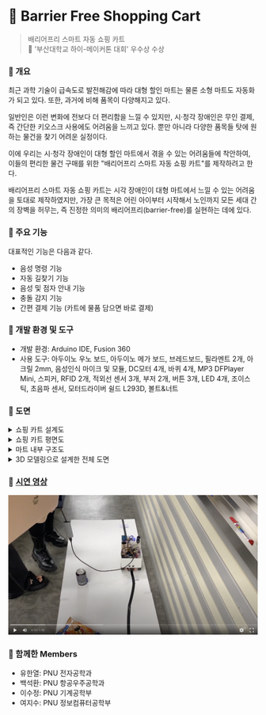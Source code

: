 # 🛒 Barrier Free Shopping Cart
> 배리어프리 스마트 자동 쇼핑 카트 <br>
> 🏅 '부산대학교 하이-메이커톤 대회' 우수상 수상 

### 📌 개요
최근 과학 기술이 급속도로 발전해감에 따라 대형 할인 마트는 물론 소형 마트도 자동화가 되고 있다. 또한, 과거에 비해 품목이 다양해지고 있다.

일반인은 이런 변화에 전보다 더 편리함을 느낄 수 있지만, 시·청각 장애인은 무인 결제, 즉 간단한 키오스크 사용에도 어려움을 느끼고 있다. 뿐만 아니라 다양한 품목들 탓에 원하는 물건을 찾기 어려운 실정이다.

이에 우리는 시·청각 장애인이 대형 할인 마트에서 겪을 수 있는 어려움들에 착안하여, 이들의 편리한 물건 구매를 위한 "배리어프리 스마트 자동 쇼핑 카트"를 제작하려고 한다.

배리어프리 스마트 자동 쇼핑 카트는 시각 장애인이 대형 마트에서 느낄 수 있는 어려움을 토대로 제작하였지만, 가장 큰 목적은 어린 아이부터 시작해서 노인까지 모든 세대 간의 장벽을 허무는, 즉 진정한 의미의 배리어프리(barrier-free)를 실현하는 데에 있다.

### 📌 주요 기능
대표적인 기능은 다음과 같다.

- 음성 명령 기능
- 자동 길찾기 기능
- 음성 및 점자 안내 기능
- 충돌 감지 기능
- 간편 결제 기능 (카트에 물품 담으면 바로 결제)

### 📌 개발 환경 및 도구
* 개발 환경: Arduino IDE, Fusion 360
* 사용 도구: 아두이노 우노 보드, 아두이노 메가 보드, 브레드보드, 필라멘트 2개, 아크릴 2mm, 음성인식 마이크 및 모듈, DC모터 4개, 바퀴 4개, MP3 DFPlayer Mini, 스피커, RFID 2개, 적외선 센서 3개, 부저 2개, 버튼 3개, LED 4개, 조이스틱, 초음파 센서, 모터드라이버 쉴드 L293D, 볼트&너트


### 📌 도면

<details>
<summary>쇼핑 카트 설계도</summary>
<img width="800" alt="스크린샷 2023-07-29 오전 12 05 13" src="https://github.com/YeoJiSu/barrier-free-shopping-cart/assets/76769044/fc163cca-7ea1-42c0-8f9e-974f5c768b48"><br>(by 석환)
</details>
  
<details>
<summary>쇼핑 카트 평면도</summary>
<img width="800" alt="스크린샷 2023-07-29 오전 12 04 15" src="https://github.com/YeoJiSu/barrier-free-shopping-cart/assets/76769044/306f1d71-ec22-413b-83e7-648f673314a4"> <br>(by 지수)
</details>

<details>
<summary>마트 내부 구조도</summary>
<img width="800" alt="스크린샷 2023-07-29 오전 12 13 18" src="https://github.com/YeoJiSu/barrier-free-shopping-cart/assets/76769044/4ef81217-a6d5-47d3-8266-bdef49cf5575"> <br>(by 지수)
</details> 

<details>
<summary>3D 모델링으로 설계한 전체 도면</summary>
<img width="400" alt="스크린샷 2023-07-29 오전 12 08 26" src="https://github.com/YeoJiSu/barrier-free-shopping-cart/assets/76769044/e58bb35a-eccb-47bf-95e1-2a50016a17f6">
<img width="400" alt="스크린샷 2023-07-29 오전 12 08 26" src="https://github.com/YeoJiSu/barrier-free-shopping-cart/assets/76769044/4eb7c2dd-8b6d-4b9c-a467-2e138a2aac45">
<img width="400" alt="스크린샷 2023-07-29 오전 12 08 26" src="https://github.com/YeoJiSu/barrier-free-shopping-cart/assets/76769044/60fdb06b-02ab-49e2-a696-53a483c9b596">
<img width="400" alt="스크린샷 2023-07-29 오전 12 08 26" src="https://github.com/YeoJiSu/barrier-free-shopping-cart/assets/76769044/45be16cb-ff23-4fde-9445-b4b98be844c6"> <br>(by 석환)
</details> 

### 📌 [시연 영상](https://photos.app.goo.gl/9aY2Vg7uSZfWGJto8) 
<!--[![텍스트](http://cfile24.uf.tistory.com/image/2444873B57E257821FA2AE)](https://unity3d.com/kr)-->

[![시연 영상](https://github.com/YeoJiSu/barrier-free-shopping-cart/blob/main/img.png)](https://photos.app.goo.gl/9aY2Vg7uSZfWGJto8)





### 📌 함께한 Members
* 유한열: PNU 전자공학과
* 백석환: PNU 항공우주공학과
* 이수정: PNU 기계공학부
* 여지수: PNU 정보컴퓨터공학부


